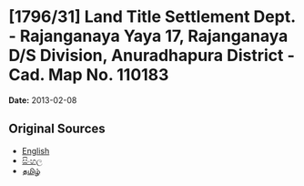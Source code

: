 # [1796/31] Land Title Settlement Dept. - Rajanganaya Yaya 17, Rajanganaya D/S Division, Anuradhapura District - Cad. Map No. 110183

**Date:** 2013-02-08

## Original Sources

- [English](https://documents.gov.lk/view/extra-gazettes/2013/2/1796-31_E.pdf)
- [සිංහල](https://documents.gov.lk/view/extra-gazettes/2013/2/1796-31_S.pdf)
- [தமிழ்](https://documents.gov.lk/view/extra-gazettes/2013/2/1796-31_T.pdf)
